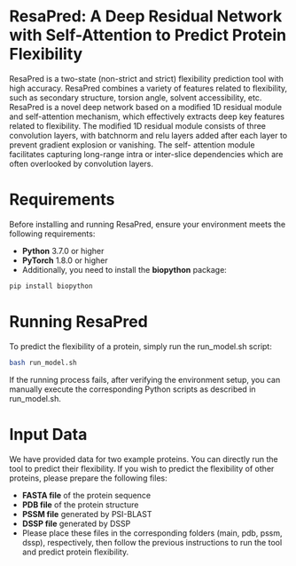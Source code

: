 # ResaPred: A Deep Residual Network with Self-Attention to Predict Protein Flexibility
ResaPred is a two-state (non-strict and strict) flexibility prediction tool with high accuracy. ResaPred combines a variety of features related to flexibility, such as secondary structure, torsion angle, solvent accessibility, etc. ResaPred is a novel deep network based on a modified 1D residual module and self-attention mechanism, which effectively extracts deep key features related to flexibility. The modified 1D residual module consists of three convolution layers, with batchnorm and relu layers added after each layer to prevent gradient explosion or vanishing. The self- attention module facilitates capturing long-range intra or inter-slice dependencies which are often overlooked by convolution layers.
# Requirements
Before installing and running ResaPred, ensure your environment meets the following requirements:
- **Python** 3.7.0 or higher
- **PyTorch** 1.8.0 or higher
- Additionally, you need to install the **biopython** package:
```bash
pip install biopython
```
# Running ResaPred
To predict the flexibility of a protein, simply run the run_model.sh script:
```bash
bash run_model.sh
```
If the running process fails, after verifying the environment setup, you can manually execute the corresponding Python scripts as described in run_model.sh.

# Input Data
We have provided data for two example proteins. You can directly run the tool to predict their flexibility.
If you wish to predict the flexibility of other proteins, please prepare the following files:
- **FASTA file** of the protein sequence
- **PDB file** of the protein structure
- **PSSM file** generated by PSI-BLAST
- **DSSP file** generated by DSSP
- Please place these files in the corresponding folders (main, pdb, pssm, dssp), respectively, then follow the previous instructions to run the tool and predict protein flexibility.
